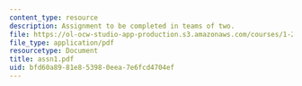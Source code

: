 ```yaml
---
content_type: resource
description: Assignment to be completed in teams of two.
file: https://ol-ocw-studio-app-production.s3.amazonaws.com/courses/1-259j-transit-management-fall-2006/bfd60a8981e853980eea7e6fcd4704ef_assn1.pdf
file_type: application/pdf
resourcetype: Document
title: assn1.pdf
uid: bfd60a89-81e8-5398-0eea-7e6fcd4704ef
---
```


